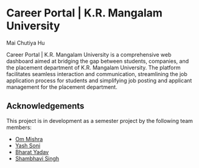 # Career Portal | K.R. Mangalam University

Mai Chutiya Hu

Career Portal | K.R. Mangalam University is a comprehensive web dashboard aimed at bridging the gap between students, companies, and the placement department of K.R. Mangalam University. The platform facilitates seamless interaction and communication, streamlining the job application process for students and simplifying job posting and applicant management for the placement department.

## Acknowledgements

This project is in development as a semester project by the following team members:
- [Om Mishra](https://github.com/Om-Mishra7)
- [Yash Soni](https://github.com/yash-soni7744/)
- [Bharat Yadav](https://github.com/bharat-yadav-11/)
- [Shambhavi Singh](https://github.com/Shambhavisingh123/)
